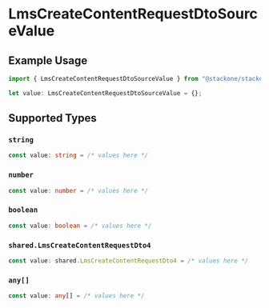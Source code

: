 # LmsCreateContentRequestDtoSourceValue

## Example Usage

```typescript
import { LmsCreateContentRequestDtoSourceValue } from "@stackone/stackone-client-ts/sdk/models/shared";

let value: LmsCreateContentRequestDtoSourceValue = {};
```

## Supported Types

### `string`

```typescript
const value: string = /* values here */
```

### `number`

```typescript
const value: number = /* values here */
```

### `boolean`

```typescript
const value: boolean = /* values here */
```

### `shared.LmsCreateContentRequestDto4`

```typescript
const value: shared.LmsCreateContentRequestDto4 = /* values here */
```

### `any[]`

```typescript
const value: any[] = /* values here */
```

